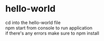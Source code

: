 # hello-world
cd into the hello-world file <br/>
npm start from console to run application <br/>
if there's any errors make sure to npm install
